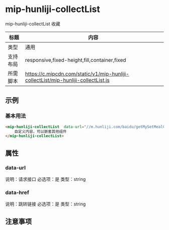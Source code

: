 # mip-hunliji-collectList

mip-hunliji-collectList 收藏

标题|内容
----|----
类型|通用
支持布局|responsive,fixed-height,fill,container,fixed
所需脚本|https://c.mipcdn.com/static/v1/mip-hunliji-collectList/mip-hunliji-collectList.js

## 示例

### 基本用法
```html
<mip-hunliji-collectList  data-url="//m.hunliji.com/baidu/getMySetMealCollector"  data-href="//m.hunliji.com">
    自定义内容，可以嵌套其他组件
</mip-hunliji-collectList>
```

## 属性

### data-url

说明：请求接口
必选项：是
类型：string

### data-href

说明：跳转链接
必选项：是
类型：string

## 注意事项

